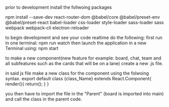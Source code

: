 prior to development install the follwoing packages

npm install --save-dev react-router-dom @babel/core @babel/preset-env @babel/preset-react babel-loader css-loader style-loader sass-loader sass webpack webpack-cli electron-reloader

to begin development and see your code realtime do the following:
    first run in one terminal: npm run watch
    then launch the application in a new Terminal using: npm start

to make a new component(new feature for example: board, chat, team and all subfeatures such as the cards that will be on a lane) create a new .js file.

in said js file make a new class for the component using the folwoing syntax.
    export default class {class_Name} extends React.Component{
        render(){
            return();
        }
    }

you then have to import the file in the "Parent" (board is imported into main) and call the class in the parent code.
